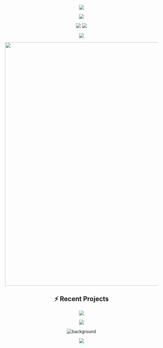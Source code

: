 <!--
**FLY200503/FLY200503** is a ✨ _special_ ✨ repository because its `README.md` (this file) appears on your GitHub profile.

Here are some ideas to get you started:

- 🔭 I’m currently working on ...
- 🌱 I’m currently learning ...
- 👯 I’m looking to collaborate on ...
- 🤔 I’m looking for help with ...
- 💬 Ask me about ...
- 📫 How to reach me: ...
- 😄 Pronouns: ...
- ⚡ Fun fact: ...
-->

<!-- 动态横幅 -->
<p align="center">
  <img src="https://capsule-render.vercel.app/api?type=waving&color=gradient&height=260&section=header&text=👾%20FLY200503%20&fontSize=90&fontAlignY=40&desc=IoV%20Security%20|%20Penetration%20Test%20&descSize=24&descAlignY=65&animation=twinkling&theme=radical&color=00FF00" />
</p>

<!-- 动态打字效果 -->
<p align="center">
  <img src="https://readme-typing-svg.demolab.com?font=Press+Start+2P&size=22&duration=4000&pause=1000&color=00FF00&center=true&vCenter=true&width=600&lines=Hello+there+%E2%9C%8D;Rich;Freedom;Blockchain+Developer+%7C+Security+Researcher" />
</p>

<!-- 统计卡片 -->
<p align="center">
  <picture>
    <source
      srcset="https://github-readme-stats.vercel.app/api?username=FLY200503&show_icons=true&hide_border=true&bg_color=000000,00FF00&title_color=00FF00&text_color=00FF00&icon_color=00FF00"
      media="(prefers-color-scheme: dark)"
    />
    <img src="https://github-readme-stats.vercel.app/api?username=FLY200503&show_icons=true&theme=radical" />
  </picture>
  
  <!-- 最常用语言 -->
  <picture>
    <source
      srcset="https://github-readme-stats.vercel.app/api/top-langs/?username=FLY200503&layout=compact&hide=html,css&bg_color=000000,00FF00&title_color=00FF00&text_color=00FF00"
      media="(prefers-color-scheme: dark)"
    />
    <img src="https://github-readme-stats.vercel.app/api/top-langs/?username=FLY200503&theme=radical&hide=html,css" />
  </picture>
</p>

<!-- 技能图标 -->
<p align="center">
  <img src="https://go-skill-icons.vercel.app/api/icons?i=solidity,go,py,js,git,linux,docker,md,vim&perline=7&theme=light" />
</p>

<!-- 活动图 -->
<p align="center">
  <img width="800" src="https://github-readme-activity-graph.vercel.app/graph?username=FLY200503&theme=react-dark&hide_border=true&area=true&custom_title=Contributions+Timeline&point=00FF00" />
</p>

<!-- 项目展示 -->
<h2 align="center">⚡ Recent Projects</h2>
<p align="center">
  <a href="https://github.com/FLY200503/FLY200503">
    <img src="https://github-readme-stats.vercel.app/api/pin/?username=FLY200503&repo=FLY200503&theme=radical" />
  </a>
</p>

<!-- 社交徽章 -->
<p align="center">
  <a href="https://twitter.com/FLY200503"><img src="https://img.shields.io/badge/Twitter-@FLY200503-1DA1F2?logo=twitter"></a>
</p>

<!-- 背景图片 -->
<p align="center">
  <img src="https://w.wallhaven.cc/full/dp/wallhaven-dpxvll.jpg" alt="background" />
</p>

<!-- 页脚 -->
<p align="center">
  <img src="https://capsule-render.vercel.app/api?type=waving&color=gradient&height=150&section=footer&text=Focus+on+IoV+Security+%E2%9C%A8&fontSize=21&fontAlignY=65&animation=twinkling&theme=radical&color=00FF00" />
</p>
